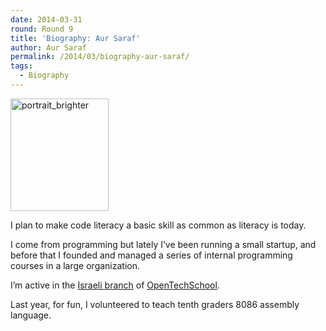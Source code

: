 ```yaml
---
date: 2014-03-31
round: Round 9
title: 'Biography: Aur Saraf'
author: Aur Saraf
permalink: /2014/03/biography-aur-saraf/
tags:
  - Biography
---
```

[<img class=" wp-image-6517 alignleft" alt="portrait_brighter" src="/software-carpentry-training-website/uploads/2014/03/portrait_brighter-262x300.png" width="157" height="180" />][1]

I plan to make code literacy a basic skill as common as literacy is today.

I come from programming but lately I&#8217;ve been running a small startup, and before that I founded and managed a series of internal programming courses in a large organization.

I&#8217;m active in the [Israeli branch][2] of [OpenTechSchool][3].

Last year, for fun, I volunteered to teach tenth graders 8086 assembly language.

 [1]: /software-carpentry-training-website/uploads/2014/03/portrait_brighter.png
 [2]: http://www.meetup.com/opentechschool-tel-aviv/
 [3]: http://www.opentechschool.org/
